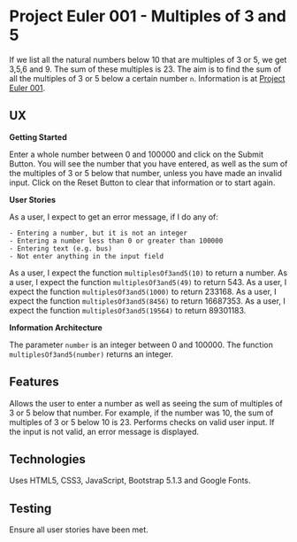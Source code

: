 # Project Euler 001 - Multiples of 3 and 5

If we list all the natural numbers below 10 that are multiples of 3 or 5, we get 3,5,6 and 9.  The sum of these multiples is 23.  The aim is to find the sum of all the multiples of 3 or 5 below a certain number `n`.  Information is at [Project Euler 001](https://projecteuler.net/problem=1).

## UX

**Getting Started**

Enter a whole number between 0 and 100000 and click on the Submit Button.  You will see the number that you have entered, as well as the sum of the multiples of 3 or 5 below that number, unless you have made an invalid input.  Click on the Reset Button to clear that information or to start again.

**User Stories**

As a user, I expect to get an error message, if I do any of:

    - Entering a number, but it is not an integer
    - Entering a number less than 0 or greater than 100000
    - Entering text (e.g. bus)
    - Not enter anything in the input field

As a user, I expect the function `multiplesOf3and5(10)` to return a number.
As a user, I expect the function `multiplesOf3and5(49)` to return 543.
As a user, I expect the function `multiplesOf3and5(1000)` to return 233168.
As a user, I expect the function `multiplesOf3and5(8456)` to return 16687353.
As a user, I expect the function `multiplesOf3and5(19564)` to return 89301183.

**Information Architecture**

The parameter `number` is an integer between 0 and 100000.  The function `multiplesOf3and5(number)` returns an integer.

## Features

Allows the user to enter a number as well as seeing the sum of multiples of 3 or 5 below that number.  For example, if the number was 10, the sum of multiples of 3 or 5 below 10 is 23.  Performs checks on valid user input.  If the input is not valid, an error message is displayed.

## Technologies

Uses HTML5, CSS3, JavaScript, Bootstrap 5.1.3 and Google Fonts.

## Testing

Ensure all user stories have been met.
